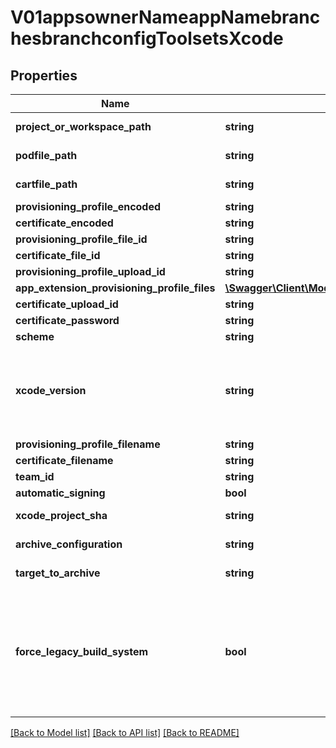 # V01appsownerNameappNamebranchesbranchconfigToolsetsXcode

## Properties
Name | Type | Description | Notes
------------ | ------------- | ------------- | -------------
**project_or_workspace_path** | **string** | Xcode project/workspace path | [optional] 
**podfile_path** | **string** | Path to CococaPods file, if present | [optional] 
**cartfile_path** | **string** | Path to Carthage file, if present | [optional] 
**provisioning_profile_encoded** | **string** |  | [optional] 
**certificate_encoded** | **string** |  | [optional] 
**provisioning_profile_file_id** | **string** |  | [optional] 
**certificate_file_id** | **string** |  | [optional] 
**provisioning_profile_upload_id** | **string** |  | [optional] 
**app_extension_provisioning_profile_files** | [**\Swagger\Client\Model\V01appsownerNameappNamebranchesbranchconfigToolsetsXcodeAppExtensionProvisioningProfileFiles[]**](V01appsownerNameappNamebranchesbranchconfigToolsetsXcodeAppExtensionProvisioningProfileFiles.md) |  | [optional] 
**certificate_upload_id** | **string** |  | [optional] 
**certificate_password** | **string** |  | [optional] 
**scheme** | **string** |  | [optional] 
**xcode_version** | **string** | Xcode version used to build. Available versions can be found in \&quot;/xcode_versions\&quot; API. Default is latest stable version, at the time when the configuration is set. | [optional] 
**provisioning_profile_filename** | **string** |  | [optional] 
**certificate_filename** | **string** |  | [optional] 
**team_id** | **string** |  | [optional] 
**automatic_signing** | **bool** |  | [optional] 
**xcode_project_sha** | **string** | The selected pbxproject hash to the repositroy | [optional] 
**archive_configuration** | **string** | The build configuration of the target to archive | [optional] 
**target_to_archive** | **string** | The target id of the selected scheme to archive | [optional] 
**force_legacy_build_system** | **bool** | Setting this to true forces the build to use Xcode legacy build system. Otherwise, the setting from workspace settings is used. By default new build system is used if workspace setting is not committed to the repository. Only used for iOS React Native app, with Xcode 10. | [optional] 

[[Back to Model list]](../README.md#documentation-for-models) [[Back to API list]](../README.md#documentation-for-api-endpoints) [[Back to README]](../README.md)


